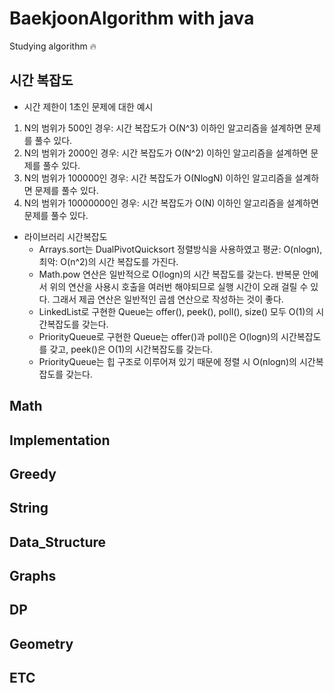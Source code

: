 # BaekjoonAlgorithm with java
Studying algorithm :fire:

## 시간 복잡도
- 시간 제한이 1초인 문제에 대한 예시
1. N의 범위가 500인 경우: 시간 복잡도가 O(N^3) 이하인 알고리즘을 설계하면 문제를 풀수 있다.
2. N의 범위가 2000인 경우: 시간 복잡도가 O(N^2) 이하인 알고리즘을 설계하면 문제를 풀수 있다.
3. N의 범위가 100000인 경우: 시간 복잡도가 O(NlogN) 이하인 알고리즘을 설계하면 문제를 풀수 있다.
4. N의 범위가 10000000인 경우: 시간 복잡도가 O(N) 이하인 알고리즘을 설계하면 문제를 풀수 있다.

- 라이브러리 시간복잡도
  - Arrays.sort는 DualPivotQuicksort 정렬방식을 사용하였고 평균: O(nlogn), 최악: O(n^2)의 시간 복잡도를 가진다.
  - Math.pow 연산은 일반적으로 O(logn)의 시간 복잡도를 갖는다. 반복문 안에서 위의 연산을 사용시 호출을 여러번 해야되므로 실행 시간이 오래 걸릴 수 있다. 그래서 제곱 연산은 일반적인 곱셈 연산으로 작성하는 것이 좋다.
  - LinkedList로 구현한 Queue는 offer(), peek(), poll(), size() 모두 O(1)의 시간복잡도를 갖는다. 
  - PriorityQueue로 구현한 Queue는 offer()과 poll()은 O(logn)의 시간복잡도를 갖고, peek()은 O(1)의 시간복잡도를 갖는다.
  - PriorityQueue는 힙 구조로 이루어져 있기 때문에 정렬 시 O(nlogn)의 시간복잡도를 갖는다.

## Math

## Implementation

## Greedy

## String

## Data_Structure

## Graphs

## DP

## Geometry

## ETC
